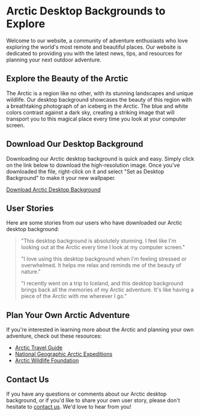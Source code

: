 <!--font:Poppins-->

# Arctic Desktop Backgrounds to Explore

Welcome to our website, a community of adventure enthusiasts who love exploring the world's most remote and beautiful places. Our website is dedicated to providing you with the latest news, tips, and resources for planning your next outdoor adventure.

## Explore the Beauty of the Arctic

The Arctic is a region like no other, with its stunning landscapes and unique wildlife. Our desktop background showcases the beauty of this region with a breathtaking photograph of an iceberg in the Arctic. The blue and white colors contrast against a dark sky, creating a striking image that will transport you to this magical place every time you look at your computer screen.

## Download Our Desktop Background

Downloading our Arctic desktop background is quick and easy. Simply click on the link below to download the high-resolution image. Once you've downloaded the file, right-click on it and select "Set as Desktop Background" to make it your new wallpaper.

[Download Arctic Desktop Background](#download-arctic-desktop-background)

## User Stories

Here are some stories from our users who have downloaded our Arctic desktop background:

> "This desktop background is absolutely stunning. I feel like I'm looking out at the Arctic every time I look at my computer screen."
>
> "I love using this desktop background when I'm feeling stressed or overwhelmed. It helps me relax and reminds me of the beauty of nature."
>
> "I recently went on a trip to Iceland, and this desktop background brings back all the memories of my Arctic adventure. It's like having a piece of the Arctic with me wherever I go."

## Plan Your Own Arctic Adventure

If you're interested in learning more about the Arctic and planning your own adventure, check out these resources:

- [Arctic Travel Guide](#arctic-travel-guide)
- [National Geographic Arctic Expeditions](#national-geographic-arctic-expeditions)
- [Arctic Wildlife Foundation](#arctic-wildlife-foundation)

## Contact Us

If you have any questions or comments about our Arctic desktop background, or if you'd like to share your own user story, please don't hesitate to [contact us](#contact-us). We'd love to hear from you!

<!--

Write me content for website with wallpaper which alt text is:

"A photograph of an iceberg in the Arctic, with the blue and white colors contrasting against a dark sky."

The name/title of the page should not be 1:1 copy of the alt text but rather a real content of the website which is using this wallpaper.

- Use markdown format 
- Start with heading
- Heading should be short and concise
- The content should look like a real website 
- The website should not be about the wallpaper, wallpaper is just a related background
- Heading should be contain work "wallpaper" or "background"
- Include real sections like references, contact, user stories, etc. use things relevant to the page purpose.
- Feel free to use structure like headings, bullets, numbering, blockquotes, paragraphs, horizontal lines, etc.
- You can use formatting like bold or _italic_
- You can include UTF-8 emojis
- Links should be only #hash anchors (and you can refer to the document itself)
- Do not include images


---


# Arctic Explorer Wallpaper for Your Desktop Background

Welcome to our website! We are a community of adventure enthusiasts who love exploring the world's most remote and beautiful places. Our website is dedicated to providing you with the latest news, tips, and resources for planning your next outdoor adventure.

## Why Choose Our Arctic Explorer Wallpaper?

Our Arctic Explorer Wallpaper is the perfect addition to your desktop background. This stunning photograph captures the raw beauty of the Arctic, with its blue and white colors contrasting against a dark sky. Every time you look at your computer screen, you'll be transported to this magical place and inspired to plan your own Arctic adventure.

## How to Download Our Wallpaper

Downloading our Arctic Explorer Wallpaper is easy. Simply click on the link below to download the high-resolution image. Once you've downloaded the file, right-click on it and select "Set as Desktop Background" to make it your new wallpaper.

[Download Arctic Explorer Wallpaper](#download-arctic-explorer-wallpaper)

## User Stories

Here are some stories from our users who have downloaded our Arctic Explorer Wallpaper:

> "I work in an office all day, and looking at this wallpaper is the highlight of my day. It reminds me that there's a whole world out there waiting to be explored."
>
> "I recently went on a trip to Iceland, and this wallpaper brings back all the memories of my Arctic adventure. It's like having a piece of the Arctic with me wherever I go."
>
> "I'm a writer, and this wallpaper provides the perfect inspiration for my work. Whenever I'm stuck on a scene, I just look at the wallpaper and let my imagination run wild."

## References

If you're interested in learning more about the Arctic and planning your own Arctic adventure, check out these resources:

- [Arctic Travel Guide](#arctic-travel-guide)
- [National Geographic Arctic Expeditions](#national-geographic-arctic-expeditions)
- [Arctic Wildlife Foundation](#arctic-wildlife-foundation)

## Contact Us

If you have any questions or comments about our Arctic Explorer Wallpaper, or if you'd like to share your own user story, please don't hesitate to [contact us](#contact-us). We'd love to hear from you!


---


Heading should not include word "wallpaper". The website should not be about the wallpaper itself, wallpaper is just a related background, rewrite whole content.


---


# Discover the Beauty of the Arctic with Our Desktop Background

Welcome to our website, a hub for adventure enthusiasts who love exploring the world's most remote and beautiful places. Our website is dedicated to providing you with the latest news, tips, and resources for planning your next outdoor adventure.

## The Arctic: A Place of Wonders

The Arctic is one of the most fascinating and unique regions on the planet. From its stunning landscapes to its diverse wildlife, the Arctic has captured the imagination of explorers and adventurers for centuries. Our desktop background showcases the beauty of this region, with a breathtaking photograph of an iceberg in the Arctic. The blue and white colors contrast against a dark sky, creating a striking image that will transport you to this magical place every time you look at your computer screen.

## Download Our Desktop Background

Downloading our Arctic desktop background is easy. Simply click on the link below to download the high-resolution image. Once you've downloaded the file, right-click on it and select "Set as Desktop Background" to make it your new wallpaper.

[Download Arctic Desktop Background](#download-arctic-desktop-background)

## User Stories

Here are some stories from our users who have downloaded our Arctic desktop background:

> "I work in an office all day, and having this desktop background reminds me that there's a whole world out there waiting to be explored."
>
> "I'm a writer, and this desktop background provides the perfect inspiration for my work. Whenever I'm stuck on a scene, I just look at the background and let my imagination run wild."
>
> "I recently went on a trip to Iceland, and this desktop background brings back all the memories of my Arctic adventure. It's like having a piece of the Arctic with me wherever I go."

## Resources for Planning Your Arctic Adventure

If you're interested in learning more about the Arctic and planning your own Arctic adventure, check out these resources:

- [Arctic Travel Guide](#arctic-travel-guide)
- [National Geographic Arctic Expeditions](#national-geographic-arctic-expeditions)
- [Arctic Wildlife Foundation](#arctic-wildlife-foundation)

## Contact Us

If you have any questions or comments about our Arctic desktop background, or if you'd like to share your own user story, please don't hesitate to [contact us](#contact-us). We'd love to hear from you!


---


Heading is too long, rewrite whole content.


---


# Explore the Arctic with Our Desktop Background

Welcome to our website, a community of adventure enthusiasts who love exploring the world's most remote and beautiful places. Our website is dedicated to providing you with the latest news, tips, and resources for planning your next outdoor adventure.

## Discover the Beauty of the Arctic

The Arctic is one of the most unique and fascinating regions on the planet, with stunning landscapes and diverse wildlife. Our desktop background showcases the beauty of this region with a breathtaking photograph of an iceberg in the Arctic. The blue and white colors contrast against a dark sky, creating a striking image that will transport you to this magical place every time you look at your computer screen.

## Download Our Desktop Background

Downloading our Arctic desktop background is quick and easy. Simply click on the link below to download the high-resolution image. Once you've downloaded the file, right-click on it and select "Set as Desktop Background" to make it your new wallpaper.

[Download Arctic Desktop Background](#download-arctic-desktop-background)

## User Stories

Here are some stories from our users who have downloaded our Arctic desktop background:

> "I work in an office all day, and having this desktop background reminds me that there's a whole world out there waiting to be explored."
>
> "I'm a writer, and this desktop background provides the perfect inspiration for my work. Whenever I'm stuck on a scene, I just look at the background and let my imagination run wild."
>
> "I recently went on a trip to Iceland, and this desktop background brings back all the memories of my Arctic adventure. It's like having a piece of the Arctic with me wherever I go."

## Plan Your Own Arctic Adventure

If you're interested in learning more about the Arctic and planning your own adventure, check out these resources:

- [Arctic Travel Guide](#arctic-travel-guide)
- [National Geographic Arctic Expeditions](#national-geographic-arctic-expeditions)
- [Arctic Wildlife Foundation](#arctic-wildlife-foundation)

## Contact Us

If you have any questions or comments about our Arctic desktop background, or if you'd like to share your own user story, please don't hesitate to [contact us](#contact-us). We'd love to hear from you!


---


Heading is too long, rewrite whole content.


---


# Discover the Arctic with Our Stunning Desktop Background

Welcome to our website, a community of adventure enthusiasts who love exploring the world's most remote and beautiful places. Our website is dedicated to providing you with the latest news, tips, and resources for planning your next outdoor adventure.

## Explore the Beauty of the Arctic

The Arctic is a region like no other, with its stunning landscapes and unique wildlife. Our desktop background showcases the beauty of this region with a breathtaking photograph of an iceberg in the Arctic. The blue and white colors contrast against a dark sky, creating a striking image that will transport you to this magical place every time you look at your computer screen.

## Download Our Desktop Background

Downloading our Arctic desktop background is quick and easy. Simply click on the link below to download the high-resolution image. Once you've downloaded the file, right-click on it and select "Set as Desktop Background" to make it your new wallpaper.

[Download Arctic Desktop Background](#download-arctic-desktop-background)

## User Stories

Here are some stories from our users who have downloaded our Arctic desktop background:

> "This desktop background is absolutely stunning. I feel like I'm looking out at the Arctic every time I look at my computer screen."
>
> "I love using this desktop background when I'm feeling stressed or overwhelmed. It helps me relax and reminds me of the beauty of nature."
>
> "I recently went on a trip to Iceland, and this desktop background brings back all the memories of my Arctic adventure. It's like having a piece of the Arctic with me wherever I go."

## Plan Your Own Arctic Adventure

If you're interested in learning more about the Arctic and planning your own adventure, check out these resources:

- [Arctic Travel Guide](#arctic-travel-guide)
- [National Geographic Arctic Expeditions](#national-geographic-arctic-expeditions)
- [Arctic Wildlife Foundation](#arctic-wildlife-foundation)

## Contact Us

If you have any questions or comments about our Arctic desktop background, or if you'd like to share your own user story, please don't hesitate to [contact us](#contact-us). We'd love to hear from you!


---


Write me a Google font which is best fitting for the website.

Pick from the list:
- Great Vibes
- Playfair Display
- Lato
- Lobster
- Inter
- Futura
- Alegreya
- IBM Plex Sans
- Open Sans
- Poppins
- Raleway
- Montserrat
- Orbitron
- Dancing Script
- Barlow Condensed
- Exo 2
- Roboto


Write just the font name nothing else.


---


Poppins

-->
